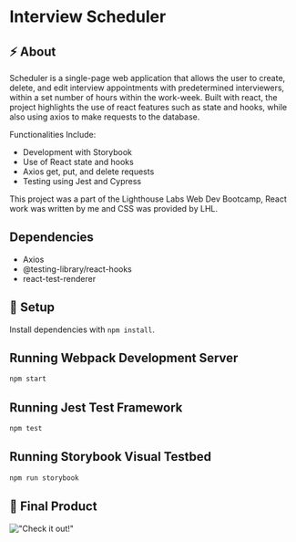 # Interview Scheduler

## ⚡️ About

Scheduler is a single-page web application that allows the user to create, delete, and edit interview appointments with predetermined interviewers, within a set number of hours within the work-week. Built with react, the project highlights the use of react features such as state and hooks, while also using axios to make requests to the database.

Functionalities Include:
  - Development with Storybook
  - Use of React state and hooks
  - Axios get, put, and delete requests
  - Testing using Jest and Cypress

This project was a part of the Lighthouse Labs Web Dev Bootcamp, React work was written by me and CSS was provided by LHL.

## Dependencies

  - Axios
  - @testing-library/react-hooks
  - react-test-renderer

## 📀 Setup

Install dependencies with `npm install`.

## Running Webpack Development Server

```sh
npm start
```

## Running Jest Test Framework

```sh
npm test
```

## Running Storybook Visual Testbed

```sh
npm run storybook
```

## 📸 Final Product 

!["Check it out!"](https://media.giphy.com/media/1CGq1nd3Vlj8t38eaZ/giphy.gif)